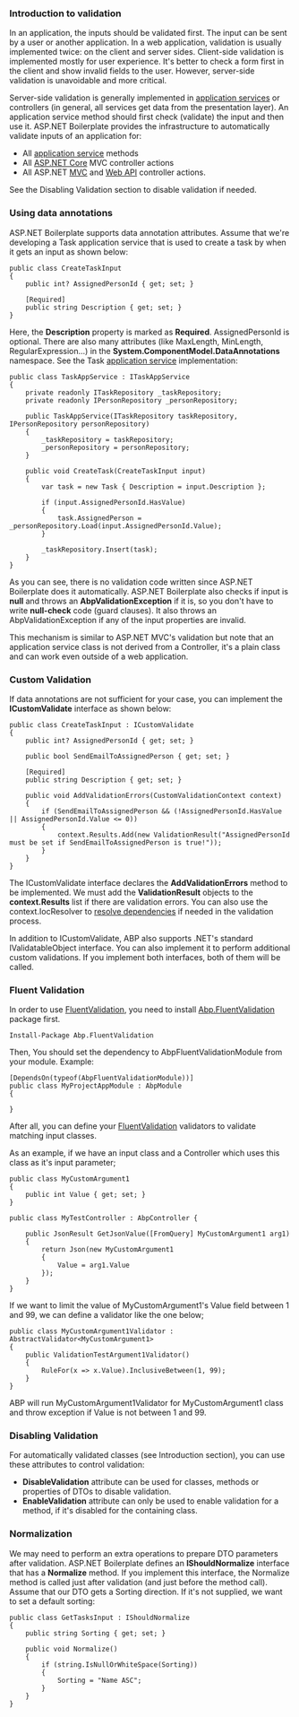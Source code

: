 ### Introduction to validation

In an application, the inputs should be validated first. The input can be
sent by a user or another application. In a web application, validation is
usually implemented twice: on the client and server sides. Client-side
validation is implemented mostly for user experience. It's better to
check a form first in the client and show invalid fields to the user.
However, server-side validation is unavoidable and more critical.

Server-side validation is generally implemented in [application
services](/Pages/Documents/Application-Services) or controllers (in
general, all services get data from the presentation layer). An application
service method should first check (validate) the input and then use it.
ASP.NET Boilerplate provides the infrastructure to automatically
validate inputs of an application for:

-   All [application service](Application-Services.md) methods
-   All [ASP.NET Core](AspNet-Core.md) MVC controller actions
-   All ASP.NET [MVC](MVC-Controllers.md) and [Web
    API](Web-API-Controllers.md) controller actions.

See the Disabling Validation section to disable validation if needed.

### Using data annotations

ASP.NET Boilerplate supports data annotation attributes. Assume that
we're developing a Task application service that is used to create a
task by when it gets an input as shown below:

    public class CreateTaskInput
    {
        public int? AssignedPersonId { get; set; }
    
        [Required]
        public string Description { get; set; }
    }

Here, the **Description** property is marked as **Required**.
AssignedPersonId is optional. There are also many attributes (like
MaxLength, MinLength, RegularExpression...) in the
**System.ComponentModel.DataAnnotations** namespace. See the Task
[application service](/Pages/Documents/Application-Services)
implementation:

    public class TaskAppService : ITaskAppService
    {
        private readonly ITaskRepository _taskRepository;
        private readonly IPersonRepository _personRepository;
    
        public TaskAppService(ITaskRepository taskRepository, IPersonRepository personRepository)
        {
            _taskRepository = taskRepository;
            _personRepository = personRepository;
        }
    
        public void CreateTask(CreateTaskInput input)
        {
            var task = new Task { Description = input.Description };
    
            if (input.AssignedPersonId.HasValue)
            {
                task.AssignedPerson = _personRepository.Load(input.AssignedPersonId.Value);
            }
    
            _taskRepository.Insert(task);
        }
    }

As you can see, there is no validation code written since ASP.NET Boilerplate does
it automatically. ASP.NET Boilerplate also checks if input is **null**
and throws an **AbpValidationException** if it is, so you don't have to write
**null-check** code (guard clauses). It also throws an
AbpValidationException if any of the input properties are invalid.

This mechanism is similar to ASP.NET MVC's validation but note that an
application service class is not derived from a Controller, it's a plain
class and can work even outside of a web application.

### Custom Validation

If data annotations are not sufficient for your case, you can implement
the **ICustomValidate** interface as shown below:

    public class CreateTaskInput : ICustomValidate
    {
        public int? AssignedPersonId { get; set; }
    
        public bool SendEmailToAssignedPerson { get; set; }
    
        [Required]
        public string Description { get; set; }
    
        public void AddValidationErrors(CustomValidationContext context)
        {
            if (SendEmailToAssignedPerson && (!AssignedPersonId.HasValue || AssignedPersonId.Value <= 0))
            {
                context.Results.Add(new ValidationResult("AssignedPersonId must be set if SendEmailToAssignedPerson is true!"));
            }
        }
    }

The ICustomValidate interface declares the **AddValidationErrors** method to be
implemented. We must add the **ValidationResult** objects to the
**context.Results** list if there are validation errors. You can also
use the context.IocResolver to [resolve
dependencies](Dependency-Injection.md) if needed in the validation
process. 

In addition to ICustomValidate, ABP also supports .NET's standard
IValidatableObject interface. You can also implement it to perform
additional custom validations. If you implement both interfaces, both of
them will be called.

### Fluent Validation

In order to use [FluentValidation](https://github.com/JeremySkinner/FluentValidation), you need to install [Abp.FluentValidation](https://www.nuget.org/packages/Abp.FluentValidation) package first.

```
Install-Package Abp.FluentValidation
```

Then, You should set the dependency to AbpFluentValidationModule from your module. Example:

```
[DependsOn(typeof(AbpFluentValidationModule))]
public class MyProjectAppModule : AbpModule
{
	
}
```

After all, you can define your [FluentValidation](https://github.com/JeremySkinner/FluentValidation) validators to validate matching input classes.

As an example, if we have an input class and a Controller which uses this class as it's input parameter;

```
public class MyCustomArgument1
{
	public int Value { get; set; }
}

public class MyTestController : AbpController {

	public JsonResult GetJsonValue([FromQuery] MyCustomArgument1 arg1)
	{
		return Json(new MyCustomArgument1
		{
			Value = arg1.Value
		});
	}
}
```

If we want to limit the value of MyCustomArgument1's Value field between 1 and 99, we can define a validator like the one below;

```
public class MyCustomArgument1Validator : AbstractValidator<MyCustomArgument1>
{
	public ValidationTestArgument1Validator()
	{
		RuleFor(x => x.Value).InclusiveBetween(1, 99);
	}
}
```

ABP will run MyCustomArgument1Validator for MyCustomArgument1 class and throw exception if Value is not between 1 and 99.

### Disabling Validation

For automatically validated classes (see Introduction section), you can
use these attributes to control validation:

-   **DisableValidation** attribute can be used for classes, methods or
    properties of DTOs to disable validation.
-   **EnableValidation** attribute can only be used to enable validation
    for a method, if it's disabled for the containing class.

### Normalization

We may need to perform an extra operations to prepare DTO parameters
after validation. ASP.NET Boilerplate defines an **IShouldNormalize**
interface that has a **Normalize** method. If you implement this
interface, the Normalize method is called just after validation (and just
before the method call). Assume that our DTO gets a Sorting direction. If
it's not supplied, we want to set a default sorting:

    public class GetTasksInput : IShouldNormalize
    {
        public string Sorting { get; set; }
    
        public void Normalize()
        {
            if (string.IsNullOrWhiteSpace(Sorting))
            {
                Sorting = "Name ASC";
            }
        }
    }
